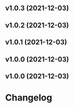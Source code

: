 ## v1.0.3 (2021-12-03)


## v1.0.2 (2021-12-03)


## v1.0.1 (2021-12-03)


## v1.0.0 (2021-12-03)


## v1.0.0 (2021-12-03)


# Changelog
